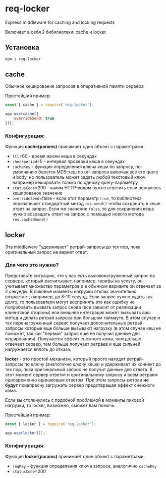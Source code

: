 # req-locker
Express middleware for caching and locking requests

Включает в себя 2 бибилиотеки: cache и locker.  

## Установка
```bash
npm i req-locker
```

## cache 
Обычное кеширование запросов в оперативной памяти сервера

Простейший пример:
```js
const { cache } = require('req-locker');

app.use(cache({
    overrideSend: true
}));
```

### Конфигурация:
Функция **cache(params)** принимает один объект с параметрами:
* `ttl`=60 - время жизни кеша в секундах
* `checkperiod`=5 - интервал проверки кеша в секундах
* `cacheKey` - функция определения ключа кеша по запросу, по-умолчанию берется MD5-хеш по url-запроса включая все его query и body, но пользователь может задать любой текстовый ключ, например кешировать только по одному query-параметру 
* `statusCode`=200 - каким HTTP-кодом нужно ответить если вернулось кешированое значение
* `overrideSend`=false - если этот параметр `true`, то библиотека перезапишет стандартный метод `res.send()` чтобы сохранить в кеше ответ на запрос. Если же значение `false`, то для сохранения кеша нужно возращать ответ на запрос с помощью нового метода `res.cachedSend()`

## locker
Эта middleware "удерживает" ретрай-запросы до тех пор, пока оригинальный запрос не вернет ответ.

### Для чего это нужно?
Представьте ситуацию, что у вас есть высоконагруженный запрос на сервере, который расчитывает, например, тарифы на услугу, он учитывает множество параметров
и в обычном варианте он отвечает за 2 секунды. В пиковые моменты нагрузки отклик значительно возрастает, например, до 8-10 секунд.
Если запрос нужно ждать так долго, то пользователи могут воспринять это как ошибку но попробовать вызвать запрос снова (все зависит от реализации клиентской стороны)
или внешняя интеграция может вызывать ваш метод и делать ретрай запроса при большом таймауте. В этом случае и так перенагруженный сервис получает дополнительные ретрай-запросы
которые еще больше вызывают нагрузку (в этом случае кеш не поможет, так как "первый" запрос еще не получил данные для кеширования).
Получается эффект снежного кома, чем дольше отвечает сервер, тем больше получает ретраев и еще сильней нагружается вплоть до отказа.

**locker** - это простой механизм, который просто находит ретрай-запросы по ключу (аналогично ключу кеша) и удерживает их коннект до тех пор, пока
оригинальный запрос не получит данные для ответа. В этот момент сервер ответит и оригинальному запросу и всем ретраям одновременно одинаковым ответом.
При этом запросы-ретраи **не будут** понапрасну загружать сервер предотвращая эффект снежного кома. 
 
Если вы столкнулись с подобной проблемой в моменты пиковой нагрузки, то locker, возможно, сможет вам помочь.

Простейший пример:
```js
const { locker } = require('req-locker');

app.use(locker());
```

### Конфигурация:
Функция **locker(params)** принимает один объект с параметрами:
* `reqKey` - функция определения ключа запроса, аналогично `cacheKey`
* `statusCode`=200
